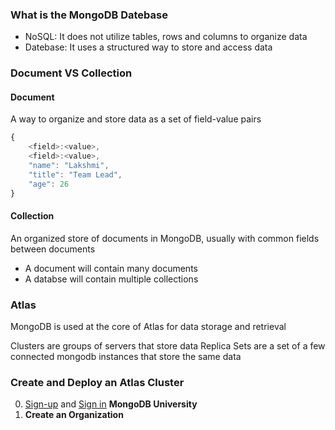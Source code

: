 ### What is the MongoDB Datebase
- NoSQL: It does not utilize tables, rows and columns to organize data
- Datebase: It uses a structured way to store and access data

### Document VS Collection
#### Document
A way to organize and store data as a set of field-value pairs
```js
{
	<field>:<value>,
	<field>:<value>,
	"name": "Lakshmi",
	"title": "Team Lead",
	"age": 26
}
```
#### Collection
An organized store of documents in MongoDB, usually with common fields between documents
- A document will contain many documents
- A databse will contain multiple collections

### Atlas 
MongoDB is used at the core of Atlas for data storage and retrieval

Clusters are groups of servers that store data
Replica Sets are a set of a few connected mongodb instances that store the same data

### Create and Deploy an Atlas Cluster

0. [Sign-up](https://www.mongodb.com/university-signup) and [Sign in](https://cloud.mongodb.com/v2#/preferences/organizations) **MongoDB University**
1. **Create an Organization**
